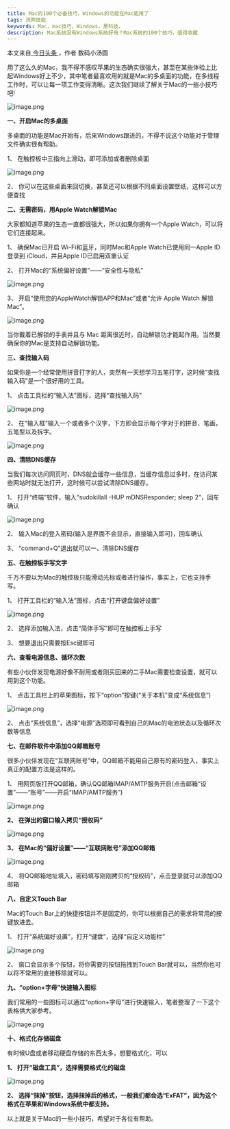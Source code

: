 ```yaml
---
title: Mac的100个必备技巧，Windows的功能在Mac能用了
tags: 流弊技能
keywords: Mac，mac技巧，Windows，黑科技，
description: Mac系统没有Windows系统好用？Mac系统的100个技巧，值得收藏
---
```



本文来自[ 今日头条 ](https://www.toutiao.com/a6869661632419594760/)，作者 数码小汤圆

用了这么久的Mac，我不得不感叹苹果的生态确实很强大，甚至在某些体验上比起Windows好上不少，其中笔者最喜欢用的就是Mac的多桌面的功能，在多线程工作时，可以让每一项工作变得清晰。这次我们继续了解关于Mac的一些小技巧吧!

![image.png](http://api.cocoachina.com/uploads//20200908/1599543132863295.png)

**一、开启Mac的多桌面**

多桌面的功能是Mac开始有，后来Windows跟进的，不得不说这个功能对于管理文件确实很有帮助。

1、 在触控板中三指向上滑动，即可添加或者删除桌面

![image.png](http://api.cocoachina.com/uploads//20200908/1599543139566524.png)

2、 你可以在这些桌面来回切换，甚至还可以根据不同桌面设置壁纸，这样可以方便查找

**二、无需密码，用Apple Watch解锁Mac**

大家都知道苹果的生态一直都很强大，所以如果你拥有一个Apple Watch，可以将它们连接起来。

1、 确保Mac已开启 Wi-Fi和蓝牙，同时Mac和Apple Watch已使用同一Apple ID登录到 iCloud，并且Apple ID已启用双重认证

2、 打开Mac的“系统偏好设置”——“安全性与隐私”

![image.png](http://api.cocoachina.com/uploads//20200908/1599543147172527.png)

3、 开启“使用您的AppleWatch解锁APP和Mac”或者“允许 Apple Watch 解锁 Mac”。

![image.png](http://api.cocoachina.com/uploads//20200908/1599543166277532.png)

当你戴着已解锁的手表并且与 Mac 距离很近时，自动解锁功才能起作用。当然要确保你的Mac是支持自动解锁功能。

**三、查找输入码**

如果你是一个经常使用拼音打字的人，突然有一天想学习五笔打字，这时候“查找输入码”是一个很好用的工具。

1、 点击工具栏的“输入法”图标，选择“查找输入码”

![image.png](http://api.cocoachina.com/uploads//20200908/1599543179562942.png)

2、 在“输入框”输入一个或者多个汉字，下方即会显示每个字对于的拼音、笔画，五笔型以及拆字。

![image.png](http://api.cocoachina.com/uploads//20200908/1599543190280193.png)

**四、清除DNS缓存**

当我们每次访问网页时，DNS就会缓存一些信息，当缓存信息过多时，在访问某些网站时就无法打开，这时候可以尝试清除DNS缓存。

1、 打开“终端”软件，输入“sudokillall -HUP mDNSResponder; sleep 2”，回车确认

![image.png](http://api.cocoachina.com/uploads//20200908/1599543199252800.png)

2、 输入Mac的登入密码(输入是界面不会显示，直接输入即可)，回车确认

3、 “command+Q”退出就可以一、清除DNS缓存

**五、在触控板手写文字**

千万不要以为Mac的触控板只能滑动光标或者进行操作，事实上，它也支持手写。

1、 打开工具栏的“输入法”图标，点击“打开键盘偏好设置”

![image.png](http://api.cocoachina.com/uploads//20200908/1599543207394221.png)

2、 选择添加输入法，点击“简体手写”即可在触控板上手写

3、 想要退出只需要按Esc键即可

**六、查看电源信息、循环次数**

有些小伙伴发现电源好像不耐用或者刚买回来的二手Mac需要检查设置，就可以用到这个功能。

1、 点击工具栏上的苹果图标，按下“option”按键(“关于本机”变成“系统信息”)

![image.png](http://api.cocoachina.com/uploads//20200908/1599543217797518.png)

2、 点击“系统信息”，选择“电源”选项即可看到自己的Mac的电池状态以及循环次数等信息

**七、在邮件软件中添加QQ邮箱账号**

很多小伙伴发现在“互联网账号”中，QQ邮箱不能用自己原有的密码登入，事实上真正的配置方法是这样的。

1、 用网页版打开QQ邮箱，确认QQ邮箱IMAP/AMTP服务开启(点击邮箱“设置”——“账号”——开启“IMAP/AMTP服务”)

![image.png](http://api.cocoachina.com/uploads//20200908/1599543225294645.png)



**2、 在弹出的窗口输入拷贝“授权码”**

![image.png](http://api.cocoachina.com/uploads//20200908/1599543240713061.png)

**3、 在Mac的“偏好设置”——“互联网账号”添加QQ邮箱**

![image.png](http://api.cocoachina.com/uploads//20200908/1599543247476632.png)

4、 将QQ邮箱地址填入，密码填写刚刚拷贝的“授权码”，点击登录就可以添加QQ邮箱

**八、自定义Touch Bar**

Mac的Touch Bar上的快捷按钮并不是固定的，你可以根据自己的需求将常用的按键放进去。

1、 打开“系统偏好设置”，打开“键盘”，选择“自定义功能栏”

![image.png](http://api.cocoachina.com/uploads//20200908/1599543261484088.png)

2、 窗口会显示多个按钮，将你需要的按钮拖拽到Touch Bar就可以，当然你也可以将不常用的直接移除就可以。

**九、“option+字母”快速输入图标**

我们常用的一些图标可以通过“option+字母”进行快速输入，笔者整理了一下这个表格供大家参考。

![image.png](http://api.cocoachina.com/uploads//20200908/1599543268443982.png)

**十、格式化存储磁盘**

有时候U盘或者移动硬盘存储的东西太多，想要格式化，可以

**1、 打开“磁盘工具”，选择需要格式化的磁盘**

![image.png](http://api.cocoachina.com/uploads//20200908/1599543275861520.png)

**2、 选择“抹掉”按钮，选择抹掉后的格式，一般我们都会选“ExFAT”，因为这个格式在苹果和Windows系统中都支持。**

以上就是关于Mac的一些小技巧，希望对于各位有帮助。